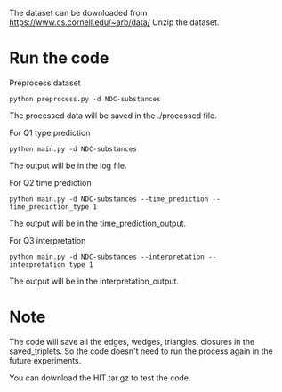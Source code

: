 

The dataset can be downloaded from https://www.cs.cornell.edu/~arb/data/
Unzip the dataset.

# Run the code
Preprocess dataset
```
python preprocess.py -d NDC-substances
```
The processed data will be saved in the ./processed file.


For Q1 type prediction
```
python main.py -d NDC-substances
```

The output will be in the log file.

For Q2 time prediction
```
python main.py -d NDC-substances --time_prediction --time_prediction_type 1
```

The output will be in the time_prediction_output.


For Q3 interpretation
```
python main.py -d NDC-substances --interpretation --interpretation_type 1
```

The output will be in the interpretation_output.

# Note

The code will save all the edges, wedges, triangles, closures in the saved_triplets. So the code doesn't need to run the process again in the future experiments.

You can download the HIT.tar.gz to test the code.
